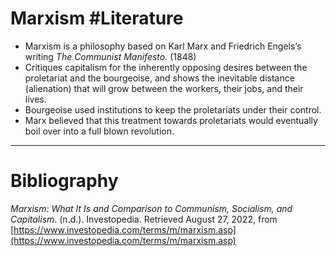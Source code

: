# Marxism #Literature 
- Marxism is a philosophy based on Karl Marx and Friedrich Engels’s writing *The Communist Manifesto.* (1848)
- Critiques capitalism for the inherently opposing desires between the proletariat and the bourgeoise, and shows the inevitable distance (alienation) that will grow between the workers, their jobs, and their lives.
- Bourgeoise used institutions to keep the proletariats under their control.
- Marx believed that this treatment towards proletariats would eventually boil over into a full blown revolution.

---
# Bibliography
_Marxism: What It Is and Comparison to Communism, Socialism, and Capitalism_. (n.d.). Investopedia. Retrieved August 27, 2022, from [https://www.investopedia.com/terms/m/marxism.asp](https://www.investopedia.com/terms/m/marxism.asp)